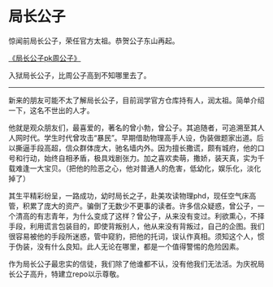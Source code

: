 # 局长公子

惊闻前局长公子，荣任官方太祖。恭贺公子东山再起。

[《局长公子pk周公子》](/%E5%B1%80%E9%95%BF%E5%85%AC%E5%AD%90pk%E5%91%A8%E5%85%AC%E5%AD%90.md)

入狱局长公子，比周公子高到不知哪里去了。

--------------

新来的朋友可能不太了解局长公子，目前润学官方仓库持有人，润太祖。简单介绍一下，这名不世出的人才。

他就是观众朋友们，最喜爱的，著名的曾小勃，曾公子。其追随者，可追溯至其人人网时代。学生时代曾攻击“暴民”。早期借助物理高手人设，伪装做题家出道。后以撕逼手段高超，信众群体庞大，驰名墙内外。因为擅长撒谎，颇有城府，他的口号和行动，始终自相矛盾，极具戏剧张力。加之喜欢卖萌，撒娇，装天真，实为千载难逢一大宝贝。（把他的险恶之心，他对普通人的危害，低幼化，娱乐化，淡化掉了）

其生平精彩纷呈，一路成功，幼时局长之子，赴美攻读物理phd，现任空气床高管，积累了庞大的资产。骗倒了无数少不更事的读者。许多信众疑惑，曾公子，一个清高的有志青年，为什么变成了这样？曾公子，从来没有变过。利欲熏心，不择手段，利用谎言包装目的，即使背叛别人，他从来没有背叛过，自己的企图。我们很容易被他的手段所迷惑，管中窥豹，把他的托词，误认作真相。须知这个人，惯于伪装，没有什么良知。此人无论在哪里，都是一个值得警惕的危险因素。

作为局长公子最忠实的信徒，我们除了他谁都不认，没有他我们无法活。为庆祝局长公子高升，特建立repo以示尊敬。
